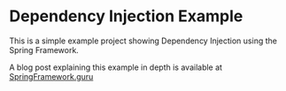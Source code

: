 # Dependency Injection Example
This is a simple example project showing Dependency Injection using the Spring Framework. 

A blog post explaining this example in depth is available at [SpringFramework.guru](http://springframework.guru)